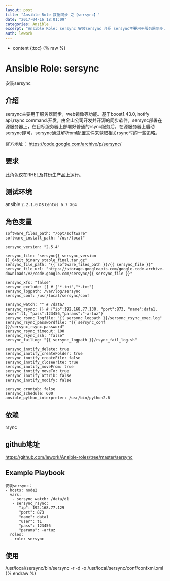 ```yaml
---
layout: post
title: "Ansible Role 数据同步 之【sersync】"
date: "2017-04-16 18:01:09"
categories: Ansible
excerpt: "Ansible Role: sersync 安装sersync 介绍 sersync主要用于服务器同步，web镜像等功能。基于boost1.43..."
auth: lework
---
```

* content
{:toc}
{% raw %}

# Ansible Role: sersync

安装sersync

## 介绍
sersync主要用于服务器同步，web镜像等功能。基于boost1.43.0,inotify api,rsync command.开发。由金山公司开发并开源的同步软件。sersync部署在源服务器上，在目标服务器上部署好普通的rsync服务后，在源服务器上启动sersync即可，sersync通过解析xml配置文件来获取相关rsync时的一些策略。

官方地址： https://code.google.com/archive/p/sersync/


## 要求

此角色仅在RHEL及其衍生产品上运行。

## 测试环境

ansible `2.2.1.0`
os `Centos 6.7 X64`

## 角色变量
	software_files_path: "/opt/software"
	software_install_path: "/usr/local"

	sersync_version: "2.5.4"

	sersync_file: "sersync{{ sersync_version }}_64bit_binary_stable_final.tar.gz"
	sersync_file_path: "{{ software_files_path }}/{{ sersync_file }}"
	sersync_file_url: "https://storage.googleapis.com/google-code-archive-downloads/v2/code.google.com/sersync/{{ sersync_file }}"

	sersync_xfs: "false"
	sersync_exclude: [] # ["*.ini","*.txt"]
	sersync_logpath: /var/log/sersync
	sersync_conf: /usr/local/sersync/conf

	sersync_watch: "" # /data/
	sersync_rsync: {} # {"ip":192.168.77.130, "port":873, "name":data1, "user":t1, "pass":123456,"params":"-artuz"}
	sersync_rsync_logfile: "{{ sersync_logpath }}/sersync_rsync_exec.log"
	sersync_rsync_passwordfile: "{{ sersync_conf }}/sersync_rsync.password"
	sersync_rsync_timeout: 100
	sersync_rsync_ssh: "false"
	sersync_failLog: "{{ sersync_logpath }}/rsync_fail_log.sh"

	sersync_inotify_delete: true
	sersync_inotify_createFolder: true
	sersync_inotify_createFile: false
	sersync_inotify_closeWrite: true
	sersync_inotify_moveFrom: true
	sersync_inotify_moveTo: true
	sersync_inotify_attrib: false
	sersync_inotify_modify: false

	sersync_crontab: false
	sersync_schedule: 600
	ansible_python_interpreter: /usr/bin/python2.6

## 依赖

rsync

## github地址
https://github.com/lework/Ansible-roles/tree/master/sersync

## Example Playbook

	安装sersync：
	- hosts: node2
	  vars:
	   - sersync_watch: /data/d1
	   - sersync_rsync:
		  "ip": 192.168.77.129
		  "port": 873
		  "name": data1
		  "user": t1
		  "pass": 123456
		  "params": -artuz
	  roles:
	  - role: sersync
## 使用
/usr/local/sersync/bin/sersync -r -d -o /usr/local/sersync/conf/confxml.xml
{% endraw %}
